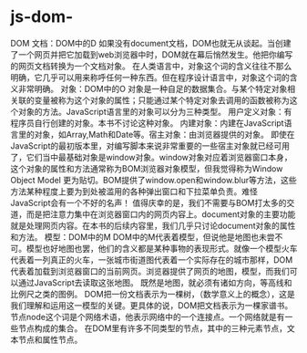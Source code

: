 # js-dom-
DOM
文档：DOM中的D
如果没有document文档，DOM也就无从谈起。当创建了一个网页并把它加载到web浏览器中时，DOM就在幕后悄然发生。他把你编写的网页文档转换为一个文档对象。
在人类语言中，对象这个词的含义往往不那么明确，它几乎可以用来称呼任何一种东西。但在程序设计语言中，对象这个词的含义非常明确。
对象：DOM中的O
对象是一种自足的数据集合。与某个特定对象相关联的变量被称为这个对象的属性；只能通过某个特定对象去调用的函数被称为这个对象的方法。JavaScript语言里的对象可以分为三种类型。
用户定义对象：有程序员自行创建的对象。本书不讨论这种对象。
内建对象：内建在JavaScript语言里的对象，如Array,Math和Date等。宿主对象：由浏览器提供的对象。
即使在JavaScript的最初版本里，对编写脚本来说非常重要的一些宿主对象就已经可用了，它们当中最基础对象是window对象。window对象对应着浏览器窗口本身，这个对象的属性和方法通常称为BOM浏览器对象模型，但我觉得称为Window Object Model 更为贴切。BOM提供了window.open和window.blur等方法，这些方法某种程度上要为到处被滥用的各种弹出窗口和下拉菜单负责。难怪JavaScript会有一个不好的名声！
值得庆幸的是，我们不需要与BOM打太多的交道，而是把注意力集中在浏览器窗口内的网页内容上。document对象的主要功能就是处理网页内容。在本书的后续内容里，我们几乎只讨论document对象的属性和方法。
模型：DOM中的M
DOM中的M代表着模型，但说他是地图也未尝不可。模型也好地图也罢，他们的含义都是某种事物的表现形式。就像一个模型火车代表着一列真正的火车，一张城市街道图代表着一个实际存在的城市那样，DOM代表着加载到浏览器窗口的当前网页。浏览器提供了网页的地图，模型，而我们可以通过JavaScript去读取这张地图。
既然是地图，就必须有诸如方向，等高线和比例尺之类的图例。
DOM把一份文档表示为一棵树，（数学意义上的概念），这是我们理解和运用这一模型的关键。更具体的说，DOM把文档表示为一棵家谱书。
节点node这个词是个网络术语，他表示网络中的一个连接点。一个网络就是有一些节点构成的集合。
在DOM里有许多不同类型的节点，其中的三种元素节点，文本节点和属性节点。
